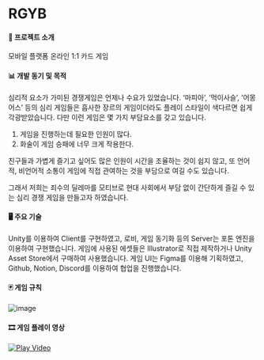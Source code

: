 # RGYB

#### 📱 프로젝트 소개
모바일 플랫폼 온라인 1:1 카드 게임


#### 📊 개발 동기 및 목적
심리적 요소가 가미된 경쟁게임은 언제나 수요가
있었습니다. ‘마피아’, ’먹이사슬’, ’어몽어스’ 등의 심리
게임들은 흡사한 장르의 게임이더라도 플레이 스타일이
색다르면 쉽게 각광받았습니다.
다만 이런 게임은 몇 가지 부담요소를 갖고 있습니다.

1. 게임을 진행하는데 필요한 인원이 많다.
2. 화술이 게임 승패에 너무 크게 작용한다.

친구들과 가볍게 즐기고 싶어도 많은 인원이 시간을 조율하는 것이 쉽지 않고, 또 언어적, 비언어적 소통이 게임에 직접 관여하는 것을 부담으로 여길 수도 있습니다.

그래서 저희는 죄수의 딜레마를 모티브로 현대 사회에서
부담 없이 간단하게 즐길 수 있는 심리 경쟁 게임을
만들고자 하였습니다.


#### 🖥️ 주요 기술
Unity를 이용하여 Client를 구현하였고, 로비, 게임 동기화 등의 Server는 포톤 엔진을 이용하여 구현했습니다. 게임에 사용된 에셋들은 Illustrator로 직접 제작하거나 Unity Asset Store에서 구매하여 사용했습니다. 게임 UI는 Figma를 이용해 기획하였고, Github, Notion, Discord를 이용하여 협업을 진행했습니다.


#### 🃏 게임 규칙
![image](https://user-images.githubusercontent.com/71825731/206973230-36a6e571-0199-437b-9092-69a0251f2dfb.png)


#### 🎞️ 게임 플레이 영상
[![Play Video](https://img.youtube.com/vi/zytNx__qd9o/0.jpg)](https://youtu.be/zytNx__qd9o)
